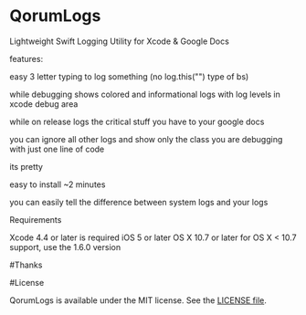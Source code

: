 # QorumLogs
Lightweight Swift Logging Utility for Xcode & Google Docs


features:

easy 3 letter typing to log something (no log.this("") type of bs)

while debugging shows colored and informational logs with log levels in xcode debug area

while on release logs the critical stuff you have to your google docs

you can ignore all other logs and show only the class you are debugging with just one line of code

its pretty

easy to install ~2 minutes

you can easily tell the difference between system logs and your logs

Requirements

Xcode 4.4 or later is required
iOS 5 or later
OS X 10.7 or later
for OS X < 10.7 support, use the 1.6.0 version

#Thanks


#License

QorumLogs is available under the MIT license. See the [LICENSE file](https://github.com/goktugyil/QorumLogs/blob/master/LICENSE).
